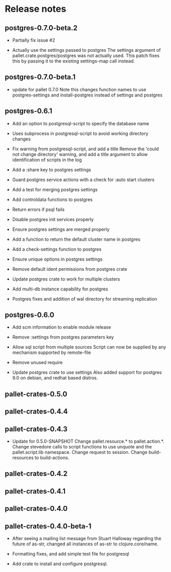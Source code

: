 # Release notes

## postgres-0.7.0-beta.2

- Partially fix issue #2

- Actually use the settings passed to postgres
  The settings argument of pallet.crate.postgres/postgres was not actually 
  used. This patch fixes this by passing it to the existing settings-map 
  call instead.

## postgres-0.7.0-beta.1

- update for pallet 0.7.0
  Note this changes function names to use postgres-settings and
  install-postgres instead of settings and postgres

## postgres-0.6.1

- Add an option to postgresql-script to specify the database name

- Uses subprocess in postgresql-script to avoid working directory changes

- Fix warning from postgresql-script, and add a title
  Remove the 'could not change directory' warning, and add a title argument
  to allow identification of scripts in the log

- Add a :share key to postgres settings

- Guard postgres service actions with a check for :auto start clusters

- Add a test for merging postgres settings

- Add controldata functions to postgres

- Return errors if psql fails

- Disable postgres init services properly

- Ensure postgres settings are merged properly

- Add a function to return the default cluster name in postgres

- Add a check-settings function to postgres

- Ensure unique options in postgres settings

- Remove default ident permissions from postgres crate

- Update postgres crate to work for multiple clusters

- Add multi-db instance capability for postgres

- Postgres fixes and addition of wal directory for streaming replication


## postgres-0.6.0

- Add scm information to enable module release

- Remove :settings from postgres parameters key

- Allow sql script from multiple sources
  Script can now be supplied by any mechanism supported by remote-file

- Remove unused require

- Update postgres crate to use settings
  Also added support for postgres 9.0 on debian, and redhat based distros.


## pallet-crates-0.5.0


## pallet-crates-0.4.4


## pallet-crates-0.4.3

- Update for 0.5.0-SNAPSHOT
  Change pallet.resource.* to pallet.action.*. Change stevedore calls to
  script functions to use unquote and the pallet.script.lib namespace.
  Change request to session.  Change build-resources to build-actions.


## pallet-crates-0.4.2


## pallet-crates-0.4.1


## pallet-crates-0.4.0


## pallet-crates-0.4.0-beta-1

- After seeing a mailing list message from Stuart Halloway regarding the
  future of as-str, changed all instances of as-str to clojure.core/name.

- Formatting fixes, and add simple test file for postgresql

- Add crate to install and configure postgresql.

